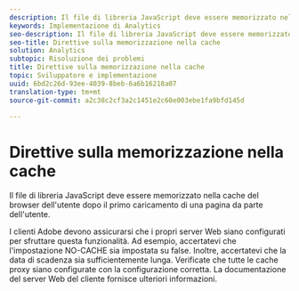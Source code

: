 ```yaml
---
description: Il file di libreria JavaScript deve essere memorizzato nella cache del browser dell'utente dopo il primo caricamento di una pagina da parte dell'utente.
keywords: Implementazione di Analytics
seo-description: Il file di libreria JavaScript deve essere memorizzato nella cache del browser dell'utente dopo il primo caricamento di una pagina da parte dell'utente.
seo-title: Direttive sulla memorizzazione nella cache
solution: Analytics
subtopic: Risoluzione dei problemi
title: Direttive sulla memorizzazione nella cache
topic: Sviluppatore e implementazione
uuid: 6bd2c26d-93ee-4039-8beb-6a6b16218a07
translation-type: tm+mt
source-git-commit: a2c38c2cf3a2c1451e2c60e003ebe1fa9bfd145d

---
```



# Direttive sulla memorizzazione nella cache

Il file di libreria JavaScript deve essere memorizzato nella cache del browser dell'utente dopo il primo caricamento di una pagina da parte dell'utente.

I clienti Adobe devono assicurarsi che i propri server Web siano configurati per sfruttare questa funzionalità. Ad esempio, accertatevi che l'impostazione NO-CACHE sia impostata su false. Inoltre, accertatevi che la data di scadenza sia sufficientemente lunga. Verificate che tutte le cache proxy siano configurate con la configurazione corretta. La documentazione del server Web del cliente fornisce ulteriori informazioni.
